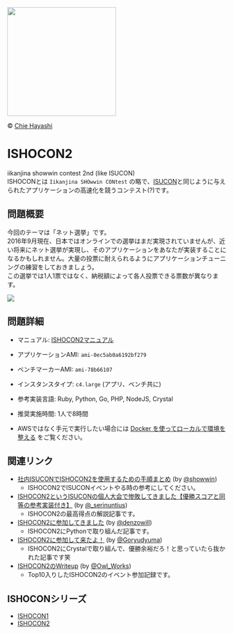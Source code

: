 <img src="https://user-images.githubusercontent.com/1732016/41643273-b4994c02-74a5-11e8-950d-3a1c1e54f44f.png" width="250px">

© [Chie Hayashi](https://www.facebook.com/hayashichie)

# ISHOCON2
iikanjina showwin contest 2nd (like ISUCON)  
ISHOCONとは `Iikanjina SHOwwin CONtest` の略で、[ISUCON](http://isucon.net/)と同じように与えられたアプリケーションの高速化を競うコンテスト(?)です。  

## 問題概要
今回のテーマは「ネット選挙」です。  
2016年9月現在、日本ではオンラインでの選挙はまだ実現されていませんが、近い将来にネット選挙が実現し、そのアプリケーションをあなたが実装することになるかもしれません。大量の投票に耐えられるようにアプリケーションチューニングの練習をしておきましょう。  
この選挙では1人1票ではなく、納税額によって各人投票できる票数が異なります。

![](https://raw.githubusercontent.com/showwin/ISHOCON2/master/doc/images/top.png)

## 問題詳細
* マニュアル: [ISHOCON2マニュアル](https://github.com/showwin/ISHOCON2/blob/master/doc/manual.md)
* アプリケーションAMI: `ami-0ec5ab0a6192bf279`
* ベンチマーカーAMI: `ami-78b66107`
* インスタンスタイプ: `c4.large` (アプリ、ベンチ共に)
* 参考実装言語: Ruby, Python, Go, PHP, NodeJS, Crystal
* 推奨実施時間: 1人で8時間

* AWSではなく手元で実行したい場合には [Docker を使ってローカルで環境を整える](https://github.com/showwin/ISHOCON2/blob/master/doc/local_manual.md) をご覧ください。

## 関連リンク
* [社内ISUCONでISHOCON2を使用するための手順まとめ](http://showwin.hatenablog.com/entry/2018/08/27/000108) (by [@showwin](https://twitter.com/showwin))
  * ISHOCON2でISUCONイベントやる時の参考にしてください。
* [ISHOCON2というISUCONの個人大会で惨敗してきました【優勝スコアと同等の参考実装付き】](https://serinuntius.hatenablog.jp/entry/2018/08/26/201418) (by [@_serinuntius](https://twitter.com/_serinuntius))
  * ISHOCON2の最高得点の解説記事です。
* [ISHOCON2に参加してきました](http://www.denzow.me/entry/2018/08/26/000949) (by [@denzowill](https://twitter.com/denzowill))
  * ISHOCON2にPythonで取り組んだ記事です。
* [ISHOCON2に参加して来たよ！](https://goryudyuma.hatenablog.jp/entry/2018/08/26/190411) (by [@Goryudyuma](https://twitter.com/Goryudyuma))
  * ISHOCON2にCrystalで取り組んで、優勝余裕だろ！と思っていたら抜かれた記事です笑
* [ISHOCON2のWriteup](https://owl-works.org/essay/entries/ishocon2_writeup) (by [@Owl_Works](https://twitter.com/Owl_Works))
  * Top10入りしたISHOCON2のイベント参加記録です。

## ISHOCONシリーズ
* [ISHOCON1](https://github.com/showwin/ISHOCON1)
* [ISHOCON2](https://github.com/showwin/ISHOCON2)
